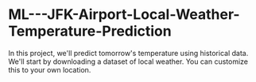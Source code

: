 # ML---JFK-Airport-Local-Weather-Temperature-Prediction
In this project, we'll predict tomorrow's temperature using historical data.  We'll start by downloading a dataset of local weather.  You can customize this to your own location.
